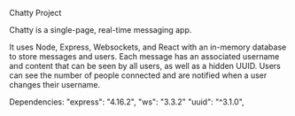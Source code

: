 Chatty Project

Chatty is a single-page, real-time messaging app.

It uses Node, Express, Websockets, and React with an in-memory database to store messages and users. Each message has an associated username and content that can be seen by all users, as well as a hidden UUID. Users can see the number of people connected and are notified when a user changes their username.

Dependencies:
"express": "4.16.2",
"ws": "3.3.2"
"uuid": "^3.1.0",